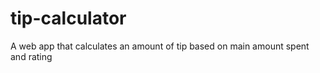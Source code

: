 # tip-calculator
A web app that calculates an amount of tip based on main amount spent and rating  
